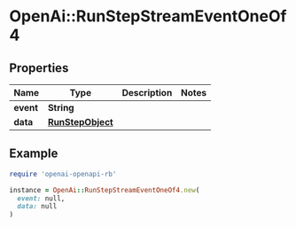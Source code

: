 # OpenAi::RunStepStreamEventOneOf4

## Properties

| Name | Type | Description | Notes |
| ---- | ---- | ----------- | ----- |
| **event** | **String** |  |  |
| **data** | [**RunStepObject**](RunStepObject.md) |  |  |

## Example

```ruby
require 'openai-openapi-rb'

instance = OpenAi::RunStepStreamEventOneOf4.new(
  event: null,
  data: null
)
```

